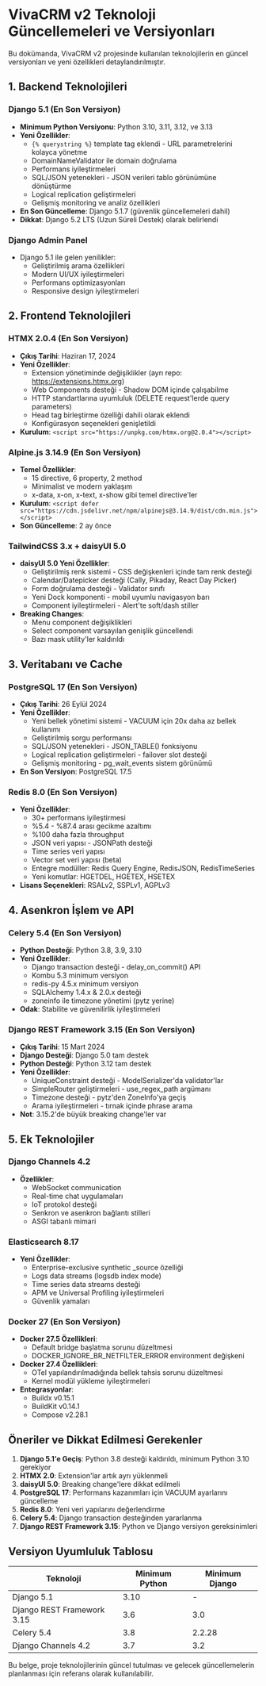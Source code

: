 # VivaCRM v2 Teknoloji Güncellemeleri ve Versiyonları

Bu dokümanda, VivaCRM v2 projesinde kullanılan teknolojilerin en güncel versiyonları ve yeni özellikleri detaylandırılmıştır.

## 1. Backend Teknolojileri

### Django 5.1 (En Son Versiyon)
- **Minimum Python Versiyonu**: Python 3.10, 3.11, 3.12, ve 3.13
- **Yeni Özellikler**:
  - `{% querystring %}` template tag eklendi - URL parametrelerini kolayca yönetme
  - DomainNameValidator ile domain doğrulama
  - Performans iyileştirmeleri
  - SQL/JSON yetenekleri - JSON verileri tablo görünümüne dönüştürme
  - Logical replication geliştirmeleri
  - Gelişmiş monitoring ve analiz özellikleri
- **En Son Güncelleme**: Django 5.1.7 (güvenlik güncellemeleri dahil)
- **Dikkat**: Django 5.2 LTS (Uzun Süreli Destek) olarak belirlendi

### Django Admin Panel
- Django 5.1 ile gelen yenilikler:
  - Geliştirilmiş arama özellikleri
  - Modern UI/UX iyileştirmeleri
  - Performans optimizasyonları
  - Responsive design iyileştirmeleri

## 2. Frontend Teknolojileri

### HTMX 2.0.4 (En Son Versiyon)
- **Çıkış Tarihi**: Haziran 17, 2024
- **Yeni Özellikler**:
  - Extension yönetiminde değişiklikler (ayrı repo: https://extensions.htmx.org)
  - Web Components desteği - Shadow DOM içinde çalışabilme
  - HTTP standartlarına uyumluluk (DELETE request'lerde query parameters)
  - Head tag birleştirme özelliği dahili olarak eklendi
  - Konfigürasyon seçenekleri genişletildi
- **Kurulum**: `<script src="https://unpkg.com/htmx.org@2.0.4"></script>`

### Alpine.js 3.14.9 (En Son Versiyon)
- **Temel Özellikler**:
  - 15 directive, 6 property, 2 method
  - Minimalist ve modern yaklaşım
  - x-data, x-on, x-text, x-show gibi temel directive'ler
- **Kurulum**: `<script defer src="https://cdn.jsdelivr.net/npm/alpinejs@3.14.9/dist/cdn.min.js"></script>`
- **Son Güncelleme**: 2 ay önce

### TailwindCSS 3.x + daisyUI 5.0
- **daisyUI 5.0 Yeni Özellikler**:
  - Geliştirilmiş renk sistemi - CSS değişkenleri içinde tam renk desteği
  - Calendar/Datepicker desteği (Cally, Pikaday, React Day Picker)
  - Form doğrulama desteği - Validator sınıfı
  - Yeni Dock komponenti - mobil uyumlu navigasyon barı
  - Component iyileştirmeleri - Alert'te soft/dash stiller
- **Breaking Changes**:
  - Menu component değişiklikleri
  - Select component varsayılan genişlik güncellendi
  - Bazı mask utility'ler kaldırıldı

## 3. Veritabanı ve Cache

### PostgreSQL 17 (En Son Versiyon)
- **Çıkış Tarihi**: 26 Eylül 2024
- **Yeni Özellikler**:
  - Yeni bellek yönetimi sistemi - VACUUM için 20x daha az bellek kullanımı
  - Geliştirilmiş sorgu performansı
  - SQL/JSON yetenekleri - JSON_TABLE() fonksiyonu
  - Logical replication geliştirmeleri - failover slot desteği
  - Gelişmiş monitoring - pg_wait_events sistem görünümü
- **En Son Versiyon**: PostgreSQL 17.5

### Redis 8.0 (En Son Versiyon)
- **Yeni Özellikler**:
  - 30+ performans iyileştirmesi
  - %5.4 - %87.4 arası gecikme azaltımı
  - %100 daha fazla throughput
  - JSON veri yapısı - JSONPath desteği
  - Time series veri yapısı
  - Vector set veri yapısı (beta)
  - Entegre modüller: Redis Query Engine, RedisJSON, RedisTimeSeries
  - Yeni komutlar: HGETDEL, HGETEX, HSETEX
- **Lisans Seçenekleri**: RSALv2, SSPLv1, AGPLv3

## 4. Asenkron İşlem ve API

### Celery 5.4 (En Son Versiyon)
- **Python Desteği**: Python 3.8, 3.9, 3.10
- **Yeni Özellikler**:
  - Django transaction desteği - delay_on_commit() API
  - Kombu 5.3 minimum versiyon
  - redis-py 4.5.x minimum versiyon
  - SQLAlchemy 1.4.x & 2.0.x desteği
  - zoneinfo ile timezone yönetimi (pytz yerine)
- **Odak**: Stabilite ve güvenilirlik iyileştirmeleri

### Django REST Framework 3.15 (En Son Versiyon)
- **Çıkış Tarihi**: 15 Mart 2024
- **Django Desteği**: Django 5.0 tam destek
- **Python Desteği**: Python 3.12 tam destek
- **Yeni Özellikler**:
  - UniqueConstraint desteği - ModelSerializer'da validator'lar
  - SimpleRouter geliştirmeleri - use_regex_path argümanı
  - Timezone desteği - pytz'den ZoneInfo'ya geçiş
  - Arama iyileştirmeleri - tırnak içinde phrase arama
- **Not**: 3.15.2'de büyük breaking change'ler var

## 5. Ek Teknolojiler

### Django Channels 4.2
- **Özellikler**:
  - WebSocket communication
  - Real-time chat uygulamaları
  - IoT protokol desteği
  - Senkron ve asenkron bağlantı stilleri
  - ASGI tabanlı mimari

### Elasticsearch 8.17
- **Yeni Özellikler**:
  - Enterprise-exclusive synthetic _source özelliği
  - Logs data streams (logsdb index mode)
  - Time series data streams desteği
  - APM ve Universal Profiling iyileştirmeleri
  - Güvenlik yamaları

### Docker 27 (En Son Versiyon)
- **Docker 27.5 Özellikleri**:
  - Default bridge başlatma sorunu düzeltmesi
  - DOCKER_IGNORE_BR_NETFILTER_ERROR environment değişkeni
- **Docker 27.4 Özellikleri**:
  - OTel yapılandırılmadığında bellek tahsis sorunu düzeltmesi
  - Kernel modül yükleme iyileştirmeleri
- **Entegrasyonlar**:
  - Buildx v0.15.1
  - BuildKit v0.14.1
  - Compose v2.28.1

## Öneriler ve Dikkat Edilmesi Gerekenler

1. **Django 5.1'e Geçiş**: Python 3.8 desteği kaldırıldı, minimum Python 3.10 gerekiyor
2. **HTMX 2.0**: Extension'lar artık ayrı yüklenmeli
3. **daisyUI 5.0**: Breaking change'lere dikkat edilmeli
4. **PostgreSQL 17**: Performans kazanımları için VACUUM ayarlarını güncelleme
5. **Redis 8.0**: Yeni veri yapılarını değerlendirme
6. **Celery 5.4**: Django transaction desteğinden yararlanma
7. **Django REST Framework 3.15**: Python ve Django versiyon gereksinimleri

## Versiyon Uyumluluk Tablosu

| Teknoloji | Minimum Python | Minimum Django |
|-----------|---------------|----------------|
| Django 5.1 | 3.10 | - |
| Django REST Framework 3.15 | 3.6 | 3.0 |
| Celery 5.4 | 3.8 | 2.2.28 |
| Django Channels 4.2 | 3.7 | 3.2 |

Bu belge, proje teknolojilerinin güncel tutulması ve gelecek güncellemelerin planlanması için referans olarak kullanılabilir.